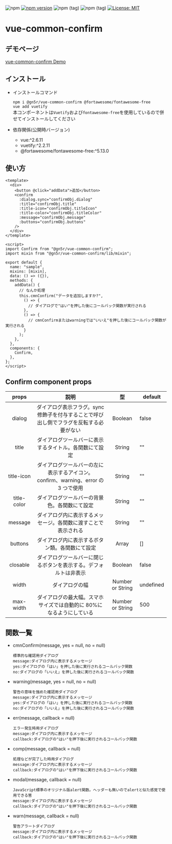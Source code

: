 ![npm](https://img.shields.io/npm/dt/@gn5r/vue-common-confirm)
[![npm version](https://badge.fury.io/js/%40gn5r%2Fvue-common-confirm.svg)](https://badge.fury.io/js/%40gn5r%2Fvue-common-confirm)
![npm (tag)](https://img.shields.io/npm/v/@gn5r/vue-common-confirm/beta?color=green)
![npm (tag)](https://img.shields.io/npm/v/@gn5r/vue-common-confirm/stable)
[![License: MIT](https://img.shields.io/badge/License-MIT-yellow.svg)](https://opensource.org/licenses/MIT)

# vue-common-confirm

## デモページ

[vue-common-confirm Demo](https://gn5r.github.io/vue-common-confirm/)

## インストール

- インストールコマンド

  `npm i @gn5r/vue-common-confirm @fortawesome/fontawesome-free`  
   `vue add vuetify`  
   本コンポーネントは`Vuetify`および`fontawesome-free`を使用しているので併せてインストールしてください

- 依存関係(公開時バージョン)

  - vue:^2.6.11
  - vuetify:^2.2.11
  - @fortawesome/fontawesome-free:^5.13.0

## 使い方

```vue
<template>
  <div>
    <button @click="addData">追加</button>
    <confirm
      :dialog.sync="confirmObj.dialog"
      :title="confirmObj.title"
      :title-icon="confirmObj.titleIcon"
      :title-color="confirmObj.titleColor"
      :message="confirmObj.message"
      :buttons="confirmObj.buttons"
    />
  </div>
</template>

<script>
import Confirm from "@gn5r/vue-common-confirm";
import mixin from "@gn5r/vue-common-confirm/lib/mixin";

export default {
  name: "sample",
  mixins: [mixin],
  data: () => ({}),
  methods: {
    addData() {
      // なんか処理
      this.cmnConfirm("データを追加しますか?",
        () => {
          // ダイアログで"はい"を押した後にコールバック関数が実行される
        },
        () => {
          // cmnConfirmまたはwarningでは"いいえ"を押した後にコールバック関数が実行される
        }
      );
    },
  },
  components: {
    Confirm,
  },
};
</script>
```

## Confirm component props

|   props    |                                          説明                                           |        型        | default   |
| :--------: | :-------------------------------------------------------------------------------------: | :--------------: | --------- |
|   dialog   | ダイアログ表示フラグ。sync 修飾子を付与することで呼び出し側でフラグを反転する必要がない |     Boolean      | false     |
|   title    |                 ダイアログツールバーに表示するタイトル。各関数にて設定                  |      String      | ""        |
| title-icon  |    ダイアログツールバーの左に表示するアイコン。confirm、warning、error の 3 つで使用    |      String      | ""        |
| title-color |                      ダイアログツールバーの背景色。各関数にて設定                       |      String      | ""        |
|  message   |             ダイアログ内に表示するメッセージ。各関数に渡すことで表示される              |      String      | ""        |
|  buttons   |                     ダイアログ内に表示するボタン類。各関数にて設定                      |      Array       | []        |
|  closable  |            ダイアログツールバーに閉じるボタンを表示する。デフォルトは非表示             |     Boolean      | false     |
|   width    |                                     ダイアログの幅                                      | Number or String | undefined |
| max-width  |          ダイアログの最大幅。スマホサイズでは自動的に 80%になるようにしている           | Number or String | 500       |

## 関数一覧

- cmnConfirm(message, yes = null, no = null)

  ```
  標準的な確認用ダイアログ
  message:ダイアログ内に表示するメッセージ
  yes:ダイアログの「はい」を押した後に実行されるコールバック関数
  no:ダイアログの「いいえ」を押した後に実行されるコールバック関数
  ```

- warning(message, yes = null, no = null)

  ```
  警告の意味を強めた確認用ダイアログ
  message:ダイアログ内に表示するメッセージ
  yes:ダイアログの「はい」を押した後に実行されるコールバック関数
  no:ダイアログの「いいえ」を押した後に実行されるコールバック関数
  ```

- err(message, callback = null)

  ```
  エラー発生時用ダイアログ
  message:ダイアログ内に表示するメッセージ
  callback:ダイアログの"はい"を押下後に実行されるコールバック関数
  ```

- comp(message, callback = null)

  ```
  処理などが完了した時用ダイアログ
  message:ダイアログ内に表示するメッセージ
  callback:ダイアログの"はい"を押下後に実行されるコールバック関数
  ```

- modal(message, callback = null)

  ```
  JavaScript標準のオリジナル版alert関数。ヘッダーも無いのでalertと似た感覚で使用できる筈
  message:ダイアログ内に表示するメッセージ
  callback:ダイアログの"はい"を押下後に実行されるコールバック関数
  ```
- warn(message, callback = null)

  ```
  警告アラートダイアログ
  message:ダイアログ内に表示するメッセージ
  callback:ダイアログの"はい"を押下後に実行されるコールバック関数
  ```